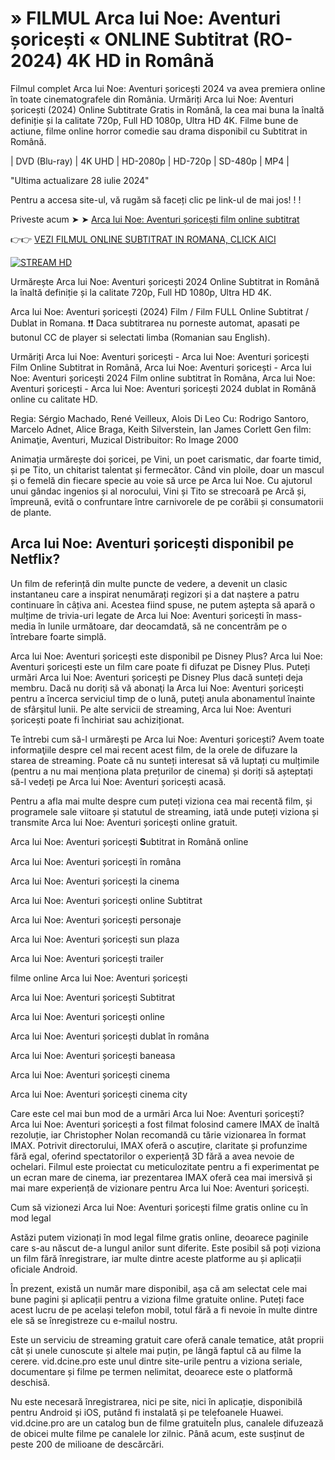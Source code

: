 # »︎ FILMUL Arca lui Noe: Aventuri șoricești « ONLINE Subtitrat (RO-2024) 4K HD in Română

Filmul complet Arca lui Noe: Aventuri șoricești 2024 va avea premiera online în toate cinematografele din România. Urmăriți Arca lui Noe: Aventuri șoricești (2024) Online Subtitrate Gratis in Română, la cea mai buna la înaltă definiție și la calitate 720p, Full HD 1080p, Ultra HD 4K. Filme bune de actiune, filme online horror comedie sau drama disponibil cu Subtitrat in Română.

| DVD (Blu-ray) | 4K UHD | HD-2080p | HD-720p | SD-480p | MP4 |

"Ultima actualizare 28 iulie 2024"

Pentru a accesa site-ul, vă rugăm să faceți clic pe link-ul de mai jos! ! !

Priveste acum ➤ ➤ [Arca lui Noe: Aventuri șoricești film online subtitrat](https://vid.dcine.pro/ro/movie/1192209)

👉👉 [VEZI FILMUL ONLINE SUBTITRAT IN ROMANA, CLICK AICI](https://vid.dcine.pro/ro/movie/1192209)

[![STREAM HD](https://i.imgur.com/7W2PGBl.gif)](https://vid.dcine.pro/pt/movie/1192209)

Urmărește Arca lui Noe: Aventuri șoricești 2024 Online Subtitrat in Română la înaltă definiție și la calitate 720p, Full HD 1080p, Ultra HD 4K.

Arca lui Noe: Aventuri șoricești (2024) Film / Film FULL Online Subtitrat / Dublat in Romana. ❗❗️️ Daca subtitrarea nu porneste automat, apasati pe butonul CC de player si selectati limba (Romanian sau English).

Urmăriți Arca lui Noe: Aventuri șoricești - Arca lui Noe: Aventuri șoricești Film Online Subtitrat in Română, Arca lui Noe: Aventuri șoricești - Arca lui Noe: Aventuri șoricești 2024 Film online subtitrat în Româna, Arca lui Noe: Aventuri șoricești - Arca lui Noe: Aventuri șoricești 2024 dublat in Română online cu calitate HD.

Regia: Sérgio Machado, René Veilleux, Alois Di Leo
Cu: Rodrigo Santoro, Marcelo Adnet, Alice Braga, Keith Silverstein, Ian James Corlett
Gen film: Animaţie, Aventuri, Muzical
Distribuitor: Ro Image 2000

Animația urmărește doi șoricei, pe Vini, un poet carismatic, dar foarte timid, și pe Tito, un chitarist talentat și fermecător. Când vin ploile, doar un mascul și o femelă din fiecare specie au voie să urce pe Arca lui Noe. Cu ajutorul unui gândac ingenios și al norocului, Vini și Tito se strecoară pe Arcă și, împreună, evită o confruntare între carnivorele de pe corăbii și consumatorii de plante.

## Arca lui Noe: Aventuri șoricești disponibil pe Netflix?

Un film de referință din multe puncte de vedere, a devenit un clasic instantaneu care a inspirat nenumărați regizori și a dat naștere a patru continuare în câțiva ani. Acestea fiind spuse, ne putem aștepta să apară o mulțime de trivia-uri legate de Arca lui Noe: Aventuri șoricești în mass-media în lunile următoare, dar deocamdată, să ne concentrăm pe o întrebare foarte simplă.

Arca lui Noe: Aventuri șoricești este disponibil pe Disney Plus? Arca lui Noe: Aventuri șoricești este un film care poate fi difuzat pe Disney Plus. Puteți urmări Arca lui Noe: Aventuri șoricești pe Disney Plus dacă sunteți deja membru. Dacă nu doriţi să vă abonaţi la Arca lui Noe: Aventuri șoricești pentru a încerca serviciul timp de o lună, puteţi anula abonamentul înainte de sfârşitul lunii. Pe alte servicii de streaming, Arca lui Noe: Aventuri șoricești poate fi închiriat sau achiziționat.

Te întrebi cum să-l urmăreşti pe Arca lui Noe: Aventuri șoricești? Avem toate informaţiile despre cel mai recent acest film, de la orele de difuzare la starea de streaming. Poate că nu sunteți interesat să vă luptați cu mulțimile (pentru a nu mai menționa plata prețurilor de cinema) și doriți să așteptați să-l vedeți pe Arca lui Noe: Aventuri șoricești acasă.

Pentru a afla mai multe despre cum puteți viziona cea mai recentă film, și programele sale viitoare și statutul de streaming, iată unde puteți viziona și transmite Arca lui Noe: Aventuri șoricești online gratuit.

Arca lui Noe: Aventuri șoricești 𝐒ubtitrat in Română online

Arca lui Noe: Aventuri șoricești în româna

Arca lui Noe: Aventuri șoricești la cinema

Arca lui Noe: Aventuri șoricești online Subtitrat

Arca lui Noe: Aventuri șoricești personaje

Arca lui Noe: Aventuri șoricești sun plaza

Arca lui Noe: Aventuri șoricești trailer

filme online Arca lui Noe: Aventuri șoricești

Arca lui Noe: Aventuri șoricești Subtitrat

Arca lui Noe: Aventuri șoricești online

Arca lui Noe: Aventuri șoricești dublat în româna

Arca lui Noe: Aventuri șoricești baneasa

Arca lui Noe: Aventuri șoricești cinema

Arca lui Noe: Aventuri șoricești cinema city

Care este cel mai bun mod de a urmări Arca lui Noe: Aventuri șoricești?
Arca lui Noe: Aventuri șoricești a fost filmat folosind camere IMAX de înaltă rezoluție, iar Christopher Nolan recomandă cu tărie vizionarea în format IMAX. Potrivit directorului, IMAX oferă o ascuțire, claritate și profunzime fără egal, oferind spectatorilor o experiență 3D fără a avea nevoie de ochelari. Filmul este proiectat cu meticulozitate pentru a fi experimentat pe un ecran mare de cinema, iar prezentarea IMAX oferă cea mai imersivă și mai mare experiență de vizionare pentru Arca lui Noe: Aventuri șoricești.

Cum să vizionezi Arca lui Noe: Aventuri șoricești filme gratis online cu în mod legal

Astăzi putem vizionați în mod legal filme gratis online, deoarece paginile care s-au născut de-a lungul anilor sunt diferite. Este posibil să poți viziona un film fără înregistrare, iar multe dintre aceste platforme au și aplicații oficiale Android.

În prezent, există un număr mare disponibil, așa că am selectat cele mai bune pagini și aplicații pentru a viziona filme gratuite online. Puteți face acest lucru de pe același telefon mobil, totul fără a fi nevoie în multe dintre ele să se înregistreze cu e-mailul nostru.

Este un serviciu de streaming gratuit care oferă canale tematice, atât proprii cât și unele cunoscute și altele mai puțin, pe lângă faptul că au filme la cerere. vid.dcine.pro este unul dintre site-urile pentru a viziona seriale, documentare și filme pe termen nelimitat, deoarece este o platformă deschisă.

Nu este necesară înregistrarea, nici pe site, nici în aplicație, disponibilă pentru Android și iOS, putând fi instalată și pe telefoanele Huawei. vid.dcine.pro are un catalog bun de filme gratuiteÎn plus, canalele difuzează de obicei multe filme pe canalele lor zilnic. Până acum, este susținut de peste 200 de milioane de descărcări.

